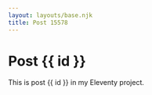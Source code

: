 ```yaml
---
layout: layouts/base.njk
title: Post 15578
---
```


# Post {{ id }}

This is post {{ id }} in my Eleventy project.
